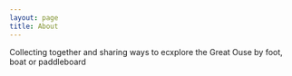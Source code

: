 ```yaml
---
layout: page
title: About
---
```


Collecting together and sharing ways to ecxplore the Great Ouse by foot, boat or paddleboard